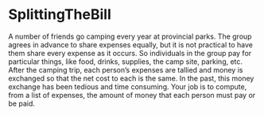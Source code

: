 # SplittingTheBill
A number of friends go camping every year at provincial parks. The group agrees in advance to share expenses equally, but it is not practical to have them share every expense as it occurs. So individuals in the group pay for particular things, like food, drinks, supplies, the camp site, parking, etc. After the camping trip, each person’s expenses are tallied and money is exchanged so that the net cost to each is the same. In the past, this money exchange has been tedious and time consuming. Your job is to compute, from a list of expenses, the amount of money that each person must pay or be paid.
